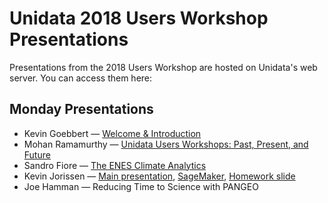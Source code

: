 # Unidata 2018 Users Workshop Presentations

Presentations from the 2018 Users Workshop are hosted on Unidata's web server. You can access them here:

## Monday Presentations

* Kevin Goebbert &mdash; [Welcome &amp; Introduction](https://www.unidata.ucar.edu/events/2018UsersWorkshop/presentations/Goebbert_Workshop_Introduction.pdf)
* Mohan Ramamurthy &mdash; [Unidata Users Workshops: Past, Present, and Future](https://www.unidata.ucar.edu/events/2018UsersWorkshop/presentations/Ramamurthy_Unidata.pdf)
* Sandro Fiore &mdash; [The ENES Climate Analytics](https://www.unidata.ucar.edu/events/2018UsersWorkshop/presentations/Fiore_ECAS.pdf)
* Kevin Jorissen &mdash; [Main presentation](https://www.unidata.ucar.edu/events/2018UsersWorkshop/presentations/Jorissen_AWS_Main.pdf),  [SageMaker](https://www.unidata.ucar.edu/events/2018UsersWorkshop/presentations/Jorissen_AWS_SageMaker.pdf), [Homework slide](https://www.unidata.ucar.edu/events/2018UsersWorkshop/presentations/Jorissen_AWS_HomeworkSlide.pdf)
* Joe Hamman &mdash; Reducing Time to Science with PANGEO

